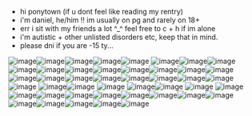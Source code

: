 - hi ponytown (if u dont feel like reading my rentry)
- i'm daniel, he/him !! im usually on pg and rarely on 18+
- err i sit with my friends a lot ^_^ feel free to c + h if im alone
- i'm autistic + other unlisted disorders etc, keep that in mind.
- please dni if you are -15 ty... 

![image](https://github.com/anasuinarciso/anasuinarciso/assets/139638467/9cd54341-67e0-478b-89b9-a287fc51e369)![image](https://github.com/anasuinarciso/anasuinarciso/assets/139638467/2c045f03-24bc-450a-9df5-92a9017e4fad)![image](https://github.com/anasuinarciso/anasuinarciso/assets/139638467/21cad70a-b9c8-438d-b3ce-094abbe049ef)![image](https://github.com/anasuinarciso/anasuinarciso/assets/139638467/6c408f43-722a-4525-904e-39756ac824f7)![image](https://github.com/anasuinarciso/anasuinarciso/assets/139638467/35d0c96c-42fa-40cf-a288-dada5392afa7)
![image](https://github.com/anasuinarciso/anasuinarciso/assets/139638467/8ba48ae4-6ec4-4135-8d3e-a8f03415320f)![image](https://github.com/anasuinarciso/anasuinarciso/assets/139638467/866cbe45-bbac-473a-9475-70cc9e7f7afe)![image](https://github.com/anasuinarciso/anasuinarciso/assets/139638467/6da343a8-7e25-4bea-843d-27f328523fff)
![image](https://github.com/anasuinarciso/anasuinarciso/assets/139638467/1ba8c095-b98b-4e94-8daa-d3e0e121e076)![image](https://github.com/anasuinarciso/anasuinarciso/assets/139638467/f1ddfc9f-7be5-4b3e-9cc5-d4f14b7b76bd)![image](https://github.com/anasuinarciso/anasuinarciso/assets/139638467/6103fe18-41ec-4cf1-8c2a-30066a41d2e8)![image](https://github.com/anasuinarciso/anasuinarciso/assets/139638467/12d82f5a-fbfa-4120-b8cf-4d94dfc619e1)![image](https://github.com/anasuinarciso/anasuinarciso/assets/139638467/7d819d84-194d-44c0-98ac-bf73d1392b77)![image](https://github.com/anasuinarciso/anasuinarciso/assets/139638467/88746cd0-e2fd-4951-baca-184423160793)![image](https://github.com/anasuinarciso/anasuinarciso/assets/139638467/5453f33c-a41f-4313-be76-926e2ae089df)![image](https://github.com/anasuinarciso/anasuinarciso/assets/139638467/925fd0f8-3438-4d68-b852-74d12f2d6433)![image](https://github.com/anasuinarciso/anasuinarciso/assets/139638467/024e53a4-7404-45be-8715-9b7600459089)![image](https://github.com/anasuinarciso/anasuinarciso/assets/139638467/9b670ad9-2aac-43e9-a105-be82ccbf52db)![image](https://github.com/anasuinarciso/anasuinarciso/assets/139638467/36f8bd63-ff9c-4c44-96e6-f7f158a32ddf)![image](https://github.com/anasuinarciso/anasuinarciso/assets/139638467/9c9c6828-d2b5-480e-a28f-f7b3bd92c64b)![image](https://github.com/anasuinarciso/anasuinarciso/assets/139638467/b43af197-6c03-4d9e-9b9c-7a4d396ff1a1)![image](https://github.com/anasuinarciso/anasuinarciso/assets/139638467/f8b98eb1-8366-479a-919e-cc48f511ba70)![image](https://github.com/anasuinarciso/anasuinarciso/assets/139638467/7ed5ad36-03bd-4a73-b3da-5cfb2d2c5540)![image](https://github.com/anasuinarciso/anasuinarciso/assets/139638467/f14e72b8-2c77-4fcb-8a4d-27dba3c0ebb0)
![image](https://github.com/anasuinarciso/anasuinarciso/assets/139638467/e1ea4737-c70a-4bbb-93fe-835999b4fb7f)
![image](https://github.com/anasuinarciso/anasuinarciso/assets/139638467/05b781f6-7e3c-4fb7-bd42-9919b67e024e)![image](https://github.com/anasuinarciso/anasuinarciso/assets/139638467/fb9562fa-1f18-4843-acd6-1a63b27a42ce)
![image](https://github.com/anasuinarciso/anasuinarciso/assets/139638467/e3c86de5-c115-42b6-992b-d12cf48db871)
![image](https://github.com/anasuinarciso/anasuinarciso/assets/139638467/a49603ae-47e8-4d1c-90d5-e8eb8230c2f6)![image](https://github.com/anasuinarciso/anasuinarciso/assets/139638467/b100852f-98be-4977-b85a-0c31ead1e42c)
![image](https://github.com/anasuinarciso/anasuinarciso/assets/139638467/608b12ee-cd6d-4467-90d2-7059a281a536)
![image](https://github.com/anasuinarciso/anasuinarciso/assets/139638467/8cbfc3c7-3712-4134-873d-2498f8e842dc)![image](https://github.com/anasuinarciso/anasuinarciso/assets/139638467/4c306d82-c65b-41b6-8759-a2d0165b43d4)![image](https://github.com/anasuinarciso/anasuinarciso/assets/139638467/1d656466-98fd-48a3-bf56-8c054ae82fb3)![image](https://github.com/anasuinarciso/anasuinarciso/assets/139638467/efa1cbcf-37b5-4086-b923-65dc1b3b09d0)![image](https://github.com/anasuinarciso/anasuinarciso/assets/139638467/ab0817e1-385c-4042-8d5a-29b01ee25d5b)![image](https://github.com/anasuinarciso/anasuinarciso/assets/139638467/db0a1fc7-7f23-4d71-b230-2e8260938362)![image](https://github.com/anasuinarciso/anasuinarciso/assets/139638467/727ecfb7-3a1e-4d50-9411-e7e28519b76a)![image](https://github.com/anasuinarciso/anasuinarciso/assets/139638467/346141be-3639-4dc0-a578-fc23c932d5cb)![image](https://github.com/anasuinarciso/anasuinarciso/assets/139638467/97f03170-751b-44d8-aa0f-e25c32c6534c)![image](https://github.com/anasuinarciso/anasuinarciso/assets/139638467/88dac8c0-0b8a-4a5a-8b2e-84d820723bc7)![image](https://github.com/anasuinarciso/anasuinarciso/assets/139638467/b62fb351-d78b-4ad5-b041-e27ad3e4f3f8)![image](https://github.com/anasuinarciso/anasuinarciso/assets/139638467/aced6a9c-3fba-4584-a77a-2fc166ae806b)![image](https://github.com/anasuinarciso/anasuinarciso/assets/139638467/bde7a81d-12b6-40d9-8543-f19b1b81364a)![image](https://github.com/anasuinarciso/anasuinarciso/assets/139638467/2cf30a4c-f79e-4a80-a51f-c5e0ef9f4429)
















































